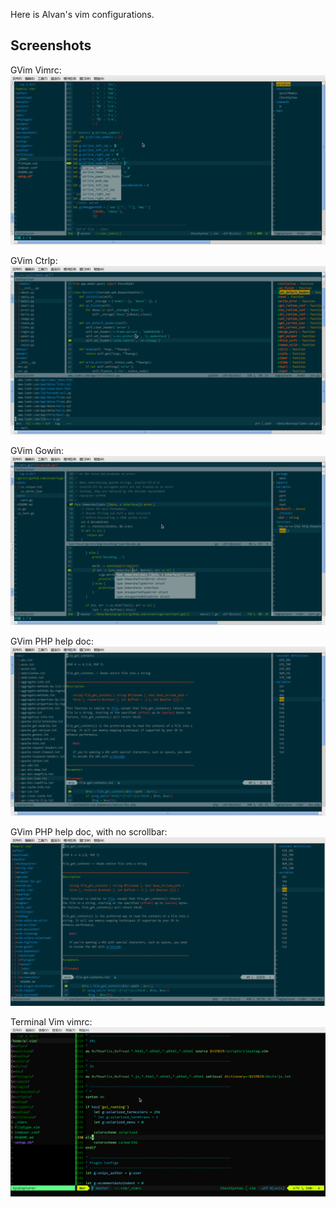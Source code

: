 Here is Alvan's vim configurations.

Screenshots
-----------

GVim Vimrc:
![vimrc.png](/screenshots/20140720/vimrc.png)

GVim Ctrlp:
![ctrlp.png](/screenshots/20140720/ctrlp.png)

GVim Gowin:
![gowin.png](/screenshots/20140720/gowin.png)

GVim PHP help doc:
![doc.png](/screenshots/20140725/doc.png)

GVim PHP help doc, with no scrollbar:
![doc.png](/screenshots/20140730/doc.png)

Terminal Vim vimrc:
![vimrc.terminal.png](/screenshots/20140720/vimrc.terminal.png)
